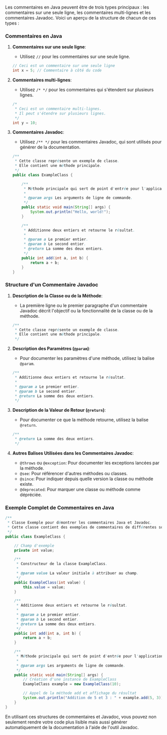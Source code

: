 Les commentaires en Java peuvent être de trois types principaux : les commentaires sur une seule ligne, les commentaires multi-lignes et les commentaires Javadoc. Voici un aperçu de la structure de chacun de ces types :

### Commentaires en Java

1. **Commentaires sur une seule ligne**:
   - Utilisez `//` pour les commentaires sur une seule ligne.
   ```java
   // Ceci est un commentaire sur une seule ligne
   int x = 5; // Commentaire à côté du code
   ```

2. **Commentaires multi-lignes**:
   - Utilisez `/* */` pour les commentaires qui s'étendent sur plusieurs lignes.
   ```java
   /*
    * Ceci est un commentaire multi-lignes.
    * Il peut s'étendre sur plusieurs lignes.
    */
   int y = 10;
   ```

3. **Commentaires Javadoc**:
   - Utilisez `/** */` pour les commentaires Javadoc, qui sont utilisés pour générer de la documentation.
   ```java
   /**
    * Cette classe représente un exemple de classe.
    * Elle contient une méthode principale.
    */
   public class ExampleClass {

       /**
        * Méthode principale qui sert de point d'entrée pour l'application.
        *
        * @param args Les arguments de ligne de commande.
        */
       public static void main(String[] args) {
           System.out.println("Hello, world!");
       }

       /**
        * Additionne deux entiers et retourne le résultat.
        *
        * @param a Le premier entier.
        * @param b Le second entier.
        * @return La somme des deux entiers.
        */
       public int add(int a, int b) {
           return a + b;
       }
   }
   ```

### Structure d'un Commentaire Javadoc

1. **Description de la Classe ou de la Méthode**:
   - La première ligne ou le premier paragraphe d'un commentaire Javadoc décrit l'objectif ou la fonctionnalité de la classe ou de la méthode.
   ```java
   /**
    * Cette classe représente un exemple de classe.
    * Elle contient une méthode principale.
    */
   ```

2. **Description des Paramètres (`@param`)**:
   - Pour documenter les paramètres d'une méthode, utilisez la balise `@param`.
   ```java
   /**
    * Additionne deux entiers et retourne le résultat.
    *
    * @param a Le premier entier.
    * @param b Le second entier.
    * @return La somme des deux entiers.
    */
   ```

3. **Description de la Valeur de Retour (`@return`)**:
   - Pour documenter ce que la méthode retourne, utilisez la balise `@return`.
   ```java
   /**
    * @return La somme des deux entiers.
    */
   ```

4. **Autres Balises Utilisées dans les Commentaires Javadoc**:
   - `@throws` ou `@exception`: Pour documenter les exceptions lancées par la méthode.
   - `@see`: Pour référencer d'autres méthodes ou classes.
   - `@since`: Pour indiquer depuis quelle version la classe ou méthode existe.
   - `@deprecated`: Pour marquer une classe ou méthode comme dépréciée.

### Exemple Complet de Commentaires en Java

```java
/**
 * Classe Exemple pour démontrer les commentaires Java et Javadoc.
 * Cette classe contient des exemples de commentaires de différentes sortes.
 */
public class ExampleClass {

    // Champ d'exemple
    private int value;

    /**
     * Constructeur de la classe ExampleClass.
     *
     * @param value La valeur initiale à attribuer au champ.
     */
    public ExampleClass(int value) {
        this.value = value;
    }

    /**
     * Additionne deux entiers et retourne le résultat.
     *
     * @param a Le premier entier.
     * @param b Le second entier.
     * @return La somme des deux entiers.
     */
    public int add(int a, int b) {
        return a + b;
    }

    /**
     * Méthode principale qui sert de point d'entrée pour l'application.
     *
     * @param args Les arguments de ligne de commande.
     */
    public static void main(String[] args) {
        // Création d'une instance de ExampleClass
        ExampleClass example = new ExampleClass(10);

        // Appel de la méthode add et affichage du résultat
        System.out.println("Addition de 5 et 3 : " + example.add(5, 3));
    }
}
```

En utilisant ces structures de commentaires et Javadoc, vous pouvez non seulement rendre votre code plus lisible mais aussi générer automatiquement de la documentation à l'aide de l'outil Javadoc.